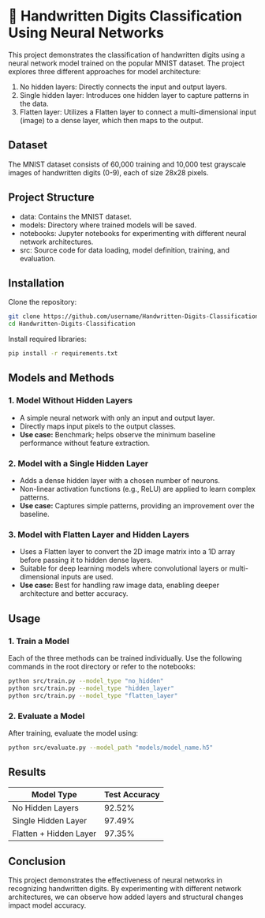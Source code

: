 # 🔢 Handwritten Digits Classification Using Neural Networks

This project demonstrates the classification of handwritten digits using a neural network model trained on the popular MNIST dataset. The project explores three different approaches for model architecture:

1. No hidden layers: Directly connects the input and output layers.
2. Single hidden layer: Introduces one hidden layer to capture patterns in the data.
3. Flatten layer: Utilizes a Flatten layer to connect a multi-dimensional input (image) to a dense layer, which then maps to the output.

## Dataset
The MNIST dataset consists of 60,000 training and 10,000 test grayscale images of handwritten digits (0-9), each of size 28x28 pixels.

## Project Structure
- data: Contains the MNIST dataset.
- models: Directory where trained models will be saved.
- notebooks: Jupyter notebooks for experimenting with different neural network architectures.
- src: Source code for data loading, model definition, training, and evaluation.

## Installation
Clone the repository:

```bash
git clone https://github.com/username/Handwritten-Digits-Classification.git
cd Handwritten-Digits-Classification
```
Install required libraries:
```bash
pip install -r requirements.txt
```

## Models and Methods
### 1. Model Without Hidden Layers
- A simple neural network with only an input and output layer.
- Directly maps input pixels to the output classes.
- **Use case:** Benchmark; helps observe the minimum baseline performance without feature extraction.

### 2. Model with a Single Hidden Layer
- Adds a dense hidden layer with a chosen number of neurons.
- Non-linear activation functions (e.g., ReLU) are applied to learn complex patterns.
- **Use case:** Captures simple patterns, providing an improvement over the baseline.

### 3. Model with Flatten Layer and Hidden Layers
- Uses a Flatten layer to convert the 2D image matrix into a 1D array before passing it to hidden dense layers.
- Suitable for deep learning models where convolutional layers or multi-dimensional inputs are used.
- **Use case:** Best for handling raw image data, enabling deeper architecture and better accuracy.

## Usage
### 1. Train a Model
Each of the three methods can be trained individually. Use the following commands in the root directory or refer to the notebooks:

```bash
python src/train.py --model_type "no_hidden"
python src/train.py --model_type "hidden_layer"
python src/train.py --model_type "flatten_layer"
```

### 2. Evaluate a Model
After training, evaluate the model using:

```bash
python src/evaluate.py --model_path "models/model_name.h5"
```

## Results

| Model Type     | Test Accuracy    |
|-----------|-----------|
| No Hidden Layers | 92.52% |
| Single Hidden Layer | 97.49% |
| Flatten + Hidden Layer | 97.35% |

## Conclusion
This project demonstrates the effectiveness of neural networks in recognizing handwritten digits. By experimenting with different network architectures, we can observe how added layers and structural changes impact model accuracy.